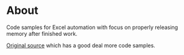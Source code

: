 ﻿# About

Code samples for Excel automation with focus on properly releasing memory after finished work.

[Original source](https://github.com/karenpayneoregon/ExcelUnleashed) which has a good deal more code samples.